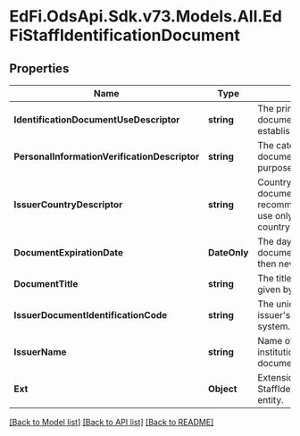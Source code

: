 # EdFi.OdsApi.Sdk.v73.Models.All.EdFiStaffIdentificationDocument

## Properties

Name | Type | Description | Notes
------------ | ------------- | ------------- | -------------
**IdentificationDocumentUseDescriptor** | **string** | The primary function of the document used for establishing identity. | 
**PersonalInformationVerificationDescriptor** | **string** | The category of the document relative to its purpose. | 
**IssuerCountryDescriptor** | **string** | Country of origin of the document. It is strongly recommended that entries use only ISO 3166 2-letter country codes. | [optional] 
**DocumentExpirationDate** | **DateOnly** | The day when the document  expires, if null then never expires. | [optional] 
**DocumentTitle** | **string** | The title of the document given by the issuer. | [optional] 
**IssuerDocumentIdentificationCode** | **string** | The unique identifier on the issuer&#39;s identification system. | [optional] 
**IssuerName** | **string** | Name of the entity or institution that issued the document. | [optional] 
**Ext** | **Object** | Extensions to the StaffIdentificationDocument entity. | [optional] 

[[Back to Model list]](../../README.md#documentation-for-models) [[Back to API list]](../../README.md#documentation-for-api-endpoints) [[Back to README]](../../README.md)

